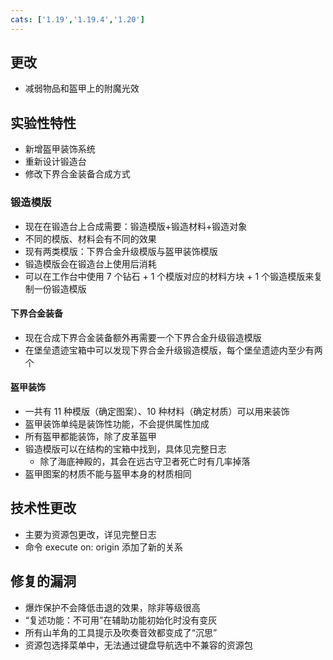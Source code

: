 ```yaml
---
cats: ['1.19','1.19.4','1.20']
---
```

##  更改
* 减弱物品和盔甲上的附魔光效
## 实验性特性
* 新增盔甲装饰系统
* 重新设计锻造台
* 修改下界合金装备合成方式
### 锻造模版
* 现在在锻造台上合成需要：锻造模版+锻造材料+锻造对象
* 不同的模版、材料会有不同的效果
* 现有两类模版：下界合金升级模版与盔甲装饰模版
* 锻造模版会在锻造台上使用后消耗
* 可以在工作台中使用 7 个钻石 + 1 个模版对应的材料方块 + 1 个锻造模版来复制一份锻造模版
#### 下界合金装备
* 现在合成下界合金装备额外再需要一个下界合金升级锻造模版
* 在堡垒遗迹宝箱中可以发现下界合金升级锻造模版，每个堡垒遗迹内至少有两个
#### 盔甲装饰
* 一共有 11 种模版（确定图案）、10 种材料（确定材质）可以用来装饰
* 盔甲装饰单纯是装饰性功能，不会提供属性加成
* 所有盔甲都能装饰，除了皮革盔甲
* 锻造模版可以在结构的宝箱中找到，具体见完整日志
	* 除了海底神殿的，其会在远古守卫者死亡时有几率掉落
* 盔甲图案的材质不能与盔甲本身的材质相同
## 技术性更改
* 主要为资源包更改，详见完整日志
* 命令 execute on: origin 添加了新的关系
## 修复的漏洞
* 爆炸保护不会降低击退的效果，除非等级很高
* “复述功能：不可用”在辅助功能初始化时没有变灰
* 所有山羊角的工具提示及吹奏音效都变成了“沉思”
* 资源包选择菜单中，无法通过键盘导航选中不兼容的资源包
